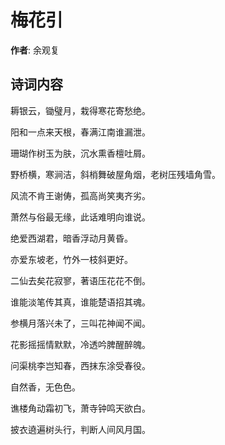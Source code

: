 # 梅花引

**作者**: 余观复

## 诗词内容

耨银云，锄璧月，栽得寒花寄愁绝。

阳和一点来天根，春满江南谁漏泄。

珊瑚作树玉为肤，沉水熏香檀吐屑。

野桥横，寒涧洁，斜梢舞破屋角烟，老树压残墙角雪。

风流不肯王谢俦，孤高尚笑夷齐劣。

萧然与俗最无缘，此话难明向谁说。

绝爱西湖君，暗香浮动月黄昏。

亦爱东坡老，竹外一枝斜更好。

二仙去矣花寂寥，著语压花花不倒。

谁能淡笔传其真，谁能楚语招其魂。

参横月落兴未了，三叫花神闻不闻。

花影摇摇情默默，冷透吟脾醒醉魄。

问渠桃李岂知春，西抹东涂受春役。

自然香，无色色。

谯楼角动霜初飞，萧寺钟鸣天欲白。

披衣遶遍树头行，判断人间风月国。

